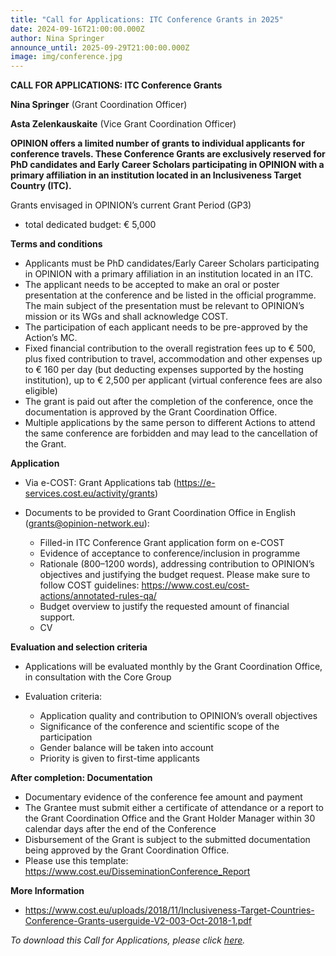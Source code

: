 ```yaml
---
title: "Call for Applications: ITC Conference Grants in 2025"
date: 2024-09-16T21:00:00.000Z
author: Nina Springer
announce_until: 2025-09-29T21:00:00.000Z
image: img/conference.jpg
---
```

**CALL FOR APPLICATIONS: ITC Conference Grants**

**Nina Springer** (Grant Coordination Officer)

**Asta Zelenkauskaite** (Vice Grant Coordination Officer)

**OPINION offers a limited number of grants to individual applicants for conference travels. These Conference Grants are exclusively reserved for PhD candidates and Early Career Scholars participating in OPINION with a primary affiliation in an institution located in an Inclusiveness Target Country (ITC).**

Grants envisaged in OPINION’s current Grant Period (GP3)

* total dedicated budget: € 5,000

**Terms and conditions**

* Applicants must be PhD candidates/Early Career Scholars participating in OPINION with a primary affiliation in an institution located in an ITC.
* The applicant needs to be accepted to make an oral or poster presentation at the conference and be listed in the official programme. The main subject of the presentation must be relevant to OPINION’s mission or its WGs and shall acknowledge COST.
* The participation of each applicant needs to be pre-approved by the Action’s MC.
* Fixed financial contribution to the overall registration fees up to € 500, plus fixed contribution to travel, accommodation and other expenses up to € 160 per day
  (but deducting expenses supported by the hosting institution), up to € 2,500 per applicant (virtual conference fees are also eligible)
* The grant is paid out after the completion of the conference, once the documentation is approved by the Grant Coordination Office.
* Multiple applications by the same person to different Actions to attend the same conference are forbidden and may lead to the cancellation of the Grant.

**Application**

* Via e-COST: Grant Applications tab (<https://e-services.cost.eu/activity/grants>)
* Documents to be provided to Grant Coordination Office in English ([grants@opinion-network.eu](mailto:grants@opinion-network.eu)):

  * Filled-in ITC Conference Grant application form on e-COST
  * Evidence of acceptance to conference/inclusion in programme
  * Rationale (800–1200 words), addressing contribution to OPINION’s objectives and justifying the budget request. Please make sure to follow COST guidelines: <https://www.cost.eu/cost-actions/annotated-rules-qa/> 
  * Budget overview to justify the requested amount of financial support.
  * CV

**Evaluation and selection criteria**

* Applications will be evaluated monthly by the Grant Coordination Office, in consultation with the Core Group
* Evaluation criteria:

  * Application quality and contribution to OPINION’s overall objectives
  * Significance of the conference and scientific scope of the participation
  * Gender balance will be taken into account
  * Priority is given to first-time applicants

**After completion: Documentation**

* Documentary evidence of the conference fee amount and payment
* The Grantee must submit either a certificate of attendance or a report to the Grant Coordination Office and the Grant Holder Manager within 30 calendar days after the end of the Conference
* Disbursement of the Grant is subject to the submitted documentation being approved by the Grant Coordination Office.
* P﻿lease use this template: <https://www.cost.eu/DisseminationConference_Report> 

**More Information**

* [https://www.cost.eu/uploads/2018/11/Inclusiveness-Target-Countries-
  Conference-Grants-userguide-V2-003-Oct-2018-1.pdf](<https://www.cost.eu/uploads/2018/11/Inclusiveness-Target-Countries- Conference-Grants-userguide-V2-003-Oct-2018-1.pdf>)

*To download this Call for Applications, please click [here](https://www.opinion-network.eu/img/cfa_ICTconf_gp3.pdf).*